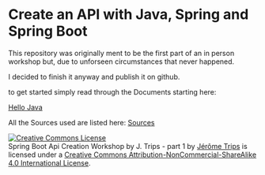 # Create an API with Java,  Spring and Spring Boot

This repository was originally ment to be the first part of  an in person workshop but, due to unforseen circumstances that never happened.

I decided to finish it anyway and publish it on github.

to get started simply read through the Documents starting here:

[Hello Java](https://github.com/TripsJ/Spring-API-Workshop-1/blob/main/Hello%20Java.md)

All the Sources used are listed here:
[Sources](https://github.com/TripsJ/Spring-API-Workshop-1/blob/main/Sources.md)


<a rel="license" href="http://creativecommons.org/licenses/by-nc-sa/4.0/"><img alt="Creative Commons License" style="border-width:0" src="https://i.creativecommons.org/l/by-nc-sa/4.0/88x31.png" /></a><br /><span xmlns:dct="http://purl.org/dc/terms/" property="dct:title">Spring Boot Api Creation Workshop by J. Trips  - part 1</span> by <a xmlns:cc="http://creativecommons.org/ns#" href="https://github.com/TripsJ/" property="cc:attributionName" rel="cc:attributionURL">Jérôme Trips</a> is licensed under a <a rel="license" href="http://creativecommons.org/licenses/by-nc-sa/4.0/">Creative Commons Attribution-NonCommercial-ShareAlike 4.0 International License</a>.
